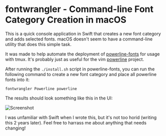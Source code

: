 # fontwrangler - Command-line Font Category Creation in macOS

This is a quick console application in Swift that creates a new font category
and adds selected fonts. macOS doesn't seem to have a command-line utility that
does this simple task.

It was made to help automate the deployment of
[powerline-fonts](https://github.com/powerline/powerline-fonts) for usage with
tmux. It's probably just as useful for the vim 
[powerline](https://github.com/powerline/powerline) project.

After running the `./install.sh` script in powerline-fonts, you can run the
following command to create a new font category and place all powerline fonts
into it:

```fontwrangler Powerline powerline```

The results should look something like this in the UI:

![Screenshot](screenshot.png)

I was unfamiliar with Swift when I wrote this, but it's not too horid (writing this 2 years later). Feel free to harrass me about anything that needs changing!

